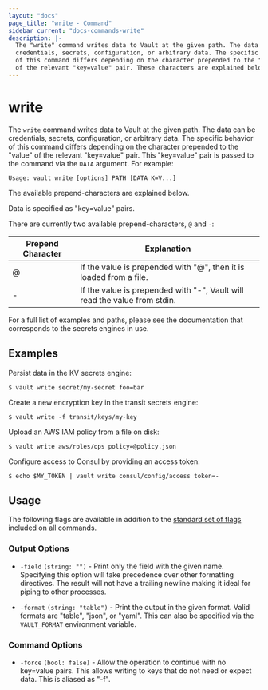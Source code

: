 ```yaml
---
layout: "docs"
page_title: "write - Command"
sidebar_current: "docs-commands-write"
description: |-
  The "write" command writes data to Vault at the given path. The data can be
  credentials, secrets, configuration, or arbitrary data. The specific behavior
  of this command differs depending on the character prepended to the "value" 
  of the relevant "key=value" pair. These characters are explained below.
---
```


# write

The `write` command writes data to Vault at the given path. The data can be
credentials, secrets, configuration, or arbitrary data. The specific behavior
of this command differs depending on the character prepended to the "value"
of the relevant "key=value" pair. This "key=value" pair is passed to the 
command via the `DATA` argument. For example:

    Usage: vault write [options] PATH [DATA K=V...]
  
The available prepend-characters are explained below.

Data is specified as "key=value" pairs. 

There are currently two available prepend-characters, `@` and `-`:

| Prepend Character | Explanation |
|-------------------|-------------|
| @ | If the value is prepended with "@", then it is loaded from a file. |
| - | If the value is prepended with "-", Vault will read the value from stdin. |

For a full list of examples and paths, please see the documentation that
corresponds to the secrets engines in use.

## Examples

Persist data in the KV secrets engine:

```text
$ vault write secret/my-secret foo=bar
```

Create a new encryption key in the transit secrets engine:

```text
$ vault write -f transit/keys/my-key
```

Upload an AWS IAM policy from a file on disk:

```text
$ vault write aws/roles/ops policy=@policy.json
```

Configure access to Consul by providing an access token:

```text
$ echo $MY_TOKEN | vault write consul/config/access token=-
```

## Usage

The following flags are available in addition to the [standard set of
flags](/docs/commands/index.html) included on all commands.

### Output Options

- `-field` `(string: "")` - Print only the field with the given name. Specifying
  this option will take precedence over other formatting directives. The result
  will not have a trailing newline making it ideal for piping to other processes.

- `-format` `(string: "table")` - Print the output in the given format. Valid
  formats are "table", "json", or "yaml". This can also be specified via the
  `VAULT_FORMAT` environment variable.

### Command Options

- `-force` `(bool: false)` - Allow the operation to continue with no key=value
  pairs. This allows writing to keys that do not need or expect data. This is
  aliased as "-f".
